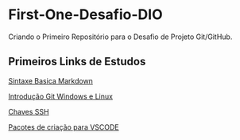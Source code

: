 # First-One-Desafio-DIO
Criando o Primeiro Repositório para o Desafio de Projeto Git/GitHub.

## Primeiros Links de Estudos 

[Sintaxe Basica Markdown](https://www.markdownguide.org/cheat-sheet/)


[Introdução Git Windows e Linux](https://docs.microsoft.com/pt-br/windows/wsl/tutorials/wsl-git)


[Chaves SSH](https://docs.github.com/pt/authentication/connecting-to-github-with-ssh/generating-a-new-ssh-key-and-adding-it-to-the-ssh-agent)


[Pacotes de criação para VSCODE](https://docs.microsoft.com/en-us/contribute/how-to-write-docs-auth-pack)
